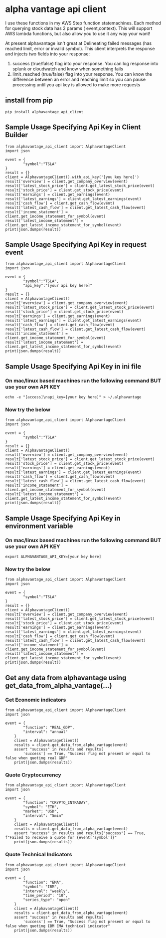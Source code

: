 # alpha vantage api client

I use these functions in my AWS Step function statemachines. Each method for querying stock data has 2 params (
event,context).
This will support AWS lambda functions, but also allow you to use it any way your want!

At present alphavantage isn't great at Delineating failed messages (has reached limit, error or invalid symbol). This
client interprets the response and
injects two fields into your response:

1. success (true/false) flag into your response. You can log response into splunk or cloudwatch and know when something
   fails
2. limit_reached (true/false) flag into your response. You can know the difference between an error and reaching limit
   so you can pause processing until you api key is allowed to make more requests

## install from pip

```
pip install alphavantage_api_client
```

## Sample Usage Specifying Api Key in Client Builder

```
from alphavantage_api_client import AlphavantageClient
import json

event = {
        "symbol":"TSLA"
}
result = {}
client = AlphavantageClient().with_api_key('[you key here]')
result['overview'] = client.get_company_overview(event)
result['latest_stock_price'] = client.get_latest_stock_price(event)
result['stock_price'] = client.get_stock_price(event)
result['earnings'] = client.get_earnings(event)
result['latest_earnings'] = client.get_latest_earnings(event)
result['cash_flow'] = client.get_cash_flow(event)
result['latest_cash_flow'] = client.get_latest_cash_flow(event)
result['income_statement'] = client.get_income_statement_for_symbol(event)
result['latest_income_statement'] = client.get_latest_income_statement_for_symbol(event)
print(json.dumps(result))
```

## Sample Usage Specifying Api Key in request event

```
from alphavantage_api_client import AlphavantageClient
import json

event = {
        "symbol":"TSLA",
        "api_key":"[your api key here]"
}
result = {}
client = AlphavantageClient()
result['overview'] = client.get_company_overview(event)
result['latest_stock_price'] = client.get_latest_stock_price(event)
result['stock_price'] = client.get_stock_price(event)
result['earnings'] = client.get_earnings(event)
result['latest_earnings'] = client.get_latest_earnings(event)
result['cash_flow'] = client.get_cash_flow(event)
result['latest_cash_flow'] = client.get_latest_cash_flow(event)
result['income_statement'] = client.get_income_statement_for_symbol(event)
result['latest_income_statement'] = client.get_latest_income_statement_for_symbol(event)
print(json.dumps(result))
```

## Sample Usage Specifying Api Key in ini file

### On mac/linux based machines run the following command BUT use your own API KEY

```
echo -e "[access]\napi_key=[your key here]" > ~/.alphavantage
```

### Now try the below

```
from alphavantage_api_client import AlphavantageClient
import json 

event = {
        "symbol":"TSLA"
}
result = {}
client = AlphavantageClient()
result['overview'] = client.get_company_overview(event)
result['latest_stock_price'] = client.get_latest_stock_price(event)
result['stock_price'] = client.get_stock_price(event)
result['earnings'] = client.get_earnings(event)
result['latest_earnings'] = client.get_latest_earnings(event)
result['cash_flow'] = client.get_cash_flow(event)
result['latest_cash_flow'] = client.get_latest_cash_flow(event)
result['income_statement'] = client.get_income_statement_for_symbol(event)
result['latest_income_statement'] = client.get_latest_income_statement_for_symbol(event)
print(json.dumps(result))
```

## Sample Usage Specifying Api Key in environment variable

### On mac/linux based machines run the following command BUT use your own API KEY

```
export ALPHAVANTAGE_API_KEY=[your key here]
```

### Now try the below

```
from alphavantage_api_client import AlphavantageClient
import json

event = {
        "symbol":"TSLA"
}
result = {}
client = AlphavantageClient()
result['overview'] = client.get_company_overview(event)
result['latest_stock_price'] = client.get_latest_stock_price(event)
result['stock_price'] = client.get_stock_price(event)
result['earnings'] = client.get_earnings(event)
result['latest_earnings'] = client.get_latest_earnings(event)
result['cash_flow'] = client.get_cash_flow(event)
result['latest_cash_flow'] = client.get_latest_cash_flow(event)
result['income_statement'] = client.get_income_statement_for_symbol(event)
result['latest_income_statement'] = client.get_latest_income_statement_for_symbol(event)
print(json.dumps(result))
```

## Get any data from alphavantage using get_data_from_alpha_vantage(...)

### Get Economic indicators

```
from alphavantage_api_client import AlphavantageClient
import json

event = {
        "function": "REAL_GDP",
        "interval": "annual"
    }
    client = AlphavantageClient()
    results = client.get_data_from_alpha_vantage(event)
    assert "success" in results and results[
        'success'] == True, "Success flag not present or equal to false when quoting real GDP"
    print(json.dumps(results))
```

### Quote Cryptocurrency

```
from alphavantage_api_client import AlphavantageClient
import json

event = {
        "function": "CRYPTO_INTRADAY",
        "symbol": "ETH",
        "market": "USD",
        "interval": "5min"
    }
    client = AlphavantageClient()
    results = client.get_data_from_alpha_vantage(event)
    assert "success" in results and results["success"] == True, f"Failed to receive a quote for {event['symbol']}"
    print(json.dumps(results))
```

### Quote Technical Indicators

```
from alphavantage_api_client import AlphavantageClient
import json

event = {
        "function": "EMA",
        "symbol": "IBM",
        "interval": "weekly",
        "time_period": "10",
        "series_type": "open"
    }
    client = AlphavantageClient()
    results = client.get_data_from_alpha_vantage(event)
    assert "success" in results and results[
        'success'] == True, "Success flag not present or equal to false when quoting IBM EMA technical indicator"
    print(json.dumps(results))
```
